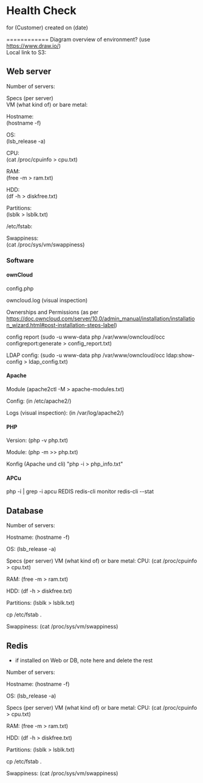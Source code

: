 # Health Check
for (Customer)
created on (date)

============
Diagram overview of environment? (use https://www.draw.io/)  
Local link to S3: 

## Web server
Number of servers:

Specs (per server)  
VM (what kind of) or bare metal:

Hostname:  
(hostname -f)

OS:  
(lsb_release -a)

CPU:  
(cat /proc/cpuinfo > cpu.txt)

RAM:  
(free -m > ram.txt)

HDD:  
(df -h > diskfree.txt)

Partitions:  
(lsblk > lsblk.txt)

/etc/fstab:

Swappiness:  
(cat /proc/sys/vm/swappiness)

### Software

#### ownCloud

config.php

owncloud.log (visual inspection)

Ownerships and Permissions
(as per https://doc.owncloud.com/server/10.0/admin_manual/installation/installation_wizard.html#post-installation-steps-label)

config report
(sudo -u www-data php /var/www/owncloud/occ configreport:generate > config_report.txt)

LDAP config:
(sudo -u www-data php /var/www/owncloud/occ ldap:show-config > ldap_config.txt)

#### Apache
Module
(apache2ctl -M > apache-modules.txt)

Config:
(in /etc/apache2/)

Logs (visual inspection):
(in /var/log/apache2/)


#### PHP
Version:
(php -v php.txt)

Module:
(php -m >> php.txt)

Konfig (Apache und cli) "php -i > php_info.txt"

#### APCu
php -i | grep -i apcu
REDIS
redis-cli monitor
redis-cli --stat

## Database

Number of servers:

Hostname:
(hostname -f)

OS:
(lsb_release -a)

Specs (per server)
VM (what kind of) or bare metal:
CPU: 
(cat /proc/cpuinfo > cpu.txt)

RAM: 
(free -m > ram.txt)

HDD: 
(df -h > diskfree.txt)

Partitions:
(lsblk > lsblk.txt)

cp /etc/fstab .

Swappiness:
(cat /proc/sys/vm/swappiness)

## Redis

- if installed on Web or DB, note here and delete the rest

Number of servers:

Hostname:
(hostname -f)

OS:
(lsb_release -a)

Specs (per server)
VM (what kind of) or bare metal:
CPU: 
(cat /proc/cpuinfo > cpu.txt)

RAM: 
(free -m > ram.txt)

HDD: 
(df -h > diskfree.txt)

Partitions:
(lsblk > lsblk.txt)

cp /etc/fstab .

Swappiness:
(cat /proc/sys/vm/swappiness)
